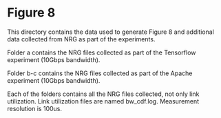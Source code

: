 # Figure 8

This directory contains the data used to generate Figure 8 and additional data collected from NRG as part of the experiments.

Folder a contains the NRG files collected as part of the Tensorflow experiment (10Gbps bandwidth).

Folder b-c contains the NRG files collected as part of the Apache experiment (10Gbps bandwidth).

Each of the folders contains all the NRG files collected, not only link utilization. Link utilization files are named bw_cdf.log. Measurement resolution is 100us.